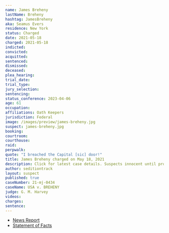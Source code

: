 ```yaml
---
name: James Breheny
lastName: Breheny
hashtag: JamesBreheny
aka: Seamus Evers
residence: New York
status: Charged
date: 2021-05-18
charged: 2021-05-18
indicted:
convicted:
acquitted:
sentenced:
dismissed:
deceased:
plea_hearing:
trial_date:
trial_type:
jury_selection:
sentencing:
status_conference: 2023-04-06
age: 61
occupation:
affiliations: Oath Keepers
jurisdiction: Federal
image: /images/preview/james-breheny.jpg
suspect: james-breheny.jpg
booking:
courtroom:
courthouse:
raid:
perpwalk:
quote: "I breached the Capital [sic] door!"
title: James Breheny charged on May 18, 2021
description: Click for latest case details. Suspects innocent until proven guilty.
author: seditiontrack
layout: suspect
published: true
caseNumber: 21-mj-0434
caseName: USA v. BREHENY
judge: G. M. Harvey
videos:
charges:
sentence:
---
```

- [News Report](https://www.cbsnews.com/news/oath-keeper-james-breheny-charged-capitol-riot/)
- [Statement of Facts](https://www.justice.gov/usao-dc/case-multi-defendant/file/1395881/download)
